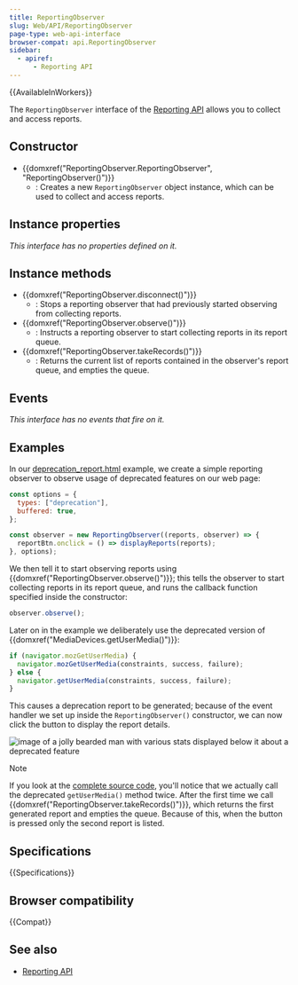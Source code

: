 ```yaml
---
title: ReportingObserver
slug: Web/API/ReportingObserver
page-type: web-api-interface
browser-compat: api.ReportingObserver
sidebar:
  - apiref:
      - Reporting API
---
```


{{AvailableInWorkers}}

The `ReportingObserver` interface of the [Reporting API](/en-US/docs/Web/API/Reporting_API) allows you to collect and access reports.

## Constructor

- {{domxref("ReportingObserver.ReportingObserver", "ReportingObserver()")}}
  - : Creates a new `ReportingObserver` object instance, which can be used to collect and access reports.

## Instance properties

_This interface has no properties defined on it._

## Instance methods

- {{domxref("ReportingObserver.disconnect()")}}
  - : Stops a reporting observer that had previously started observing from collecting reports.
- {{domxref("ReportingObserver.observe()")}}
  - : Instructs a reporting observer to start collecting reports in its report queue.
- {{domxref("ReportingObserver.takeRecords()")}}
  - : Returns the current list of reports contained in the observer's report queue, and empties the queue.

## Events

_This interface has no events that fire on it._

## Examples

In our [deprecation_report.html](https://mdn.github.io/dom-examples/reporting-api/deprecation_report.html) example, we create a simple reporting observer to observe usage of deprecated features on our web page:

```js
const options = {
  types: ["deprecation"],
  buffered: true,
};

const observer = new ReportingObserver((reports, observer) => {
  reportBtn.onclick = () => displayReports(reports);
}, options);
```

We then tell it to start observing reports using {{domxref("ReportingObserver.observe()")}}; this tells the observer to start collecting reports in its report queue, and runs the callback function specified inside the constructor:

```js
observer.observe();
```

Later on in the example we deliberately use the deprecated version of {{domxref("MediaDevices.getUserMedia()")}}:

```js
if (navigator.mozGetUserMedia) {
  navigator.mozGetUserMedia(constraints, success, failure);
} else {
  navigator.getUserMedia(constraints, success, failure);
}
```

This causes a deprecation report to be generated; because of the event handler we set up inside the `ReportingObserver()` constructor, we can now click the button to display the report details.

![image of a jolly bearded man with various stats displayed below it about a deprecated feature](reporting_api_example.png)

> [!NOTE]
> If you look at the [complete source code](https://github.com/mdn/dom-examples/blob/main/reporting-api/deprecation_report.html), you'll notice that we actually call the deprecated `getUserMedia()` method twice. After the first time we call {{domxref("ReportingObserver.takeRecords()")}}, which returns the first generated report and empties the queue. Because of this, when the button is pressed only the second report is listed.

## Specifications

{{Specifications}}

## Browser compatibility

{{Compat}}

## See also

- [Reporting API](/en-US/docs/Web/API/Reporting_API)
